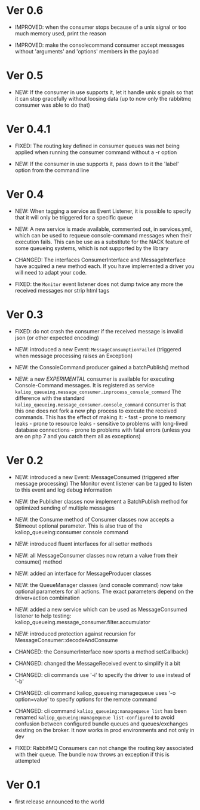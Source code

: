 # Ver 0.6

* IMPROVED: when the consumer stops because of a unix signal or too much memory used, print the reason

* IMPROVED: make the consolecommand consumer accept messages without 'arguments' and 'options' members in the payload


# Ver 0.5

* NEW: If the consumer in use supports it, let it handle unix signals so that it can stop gracefully without loosing data
       (up to now only the rabbitmq consumer was able to do that)


# Ver 0.4.1

* FIXED: The routing key defined in consumer queues was not being applied when running the consumer command without a
         -r option

* NEW: If the consumer in use supports it, pass down to it the 'label' option from the command line


# Ver 0.4

* NEW: When tagging a service as Event Listener, it is possible to specify that it will only be triggered for a specific
       queue

* NEW: A new service is made available, commented out, in services.yml, which can be used to requeue console-command
       messages when their execution fails. This can be use as a substitute for the NACK feature of some queueing systems,
       which is not supported by the library

* CHANGED: The interfaces ConsumerInterface and MessageInterface have acquired a new method each.
           If you have implemented a driver you will need to adapt your code.

* FIXED: the `Monitor` event listener does not dump twice any more the received messages nor strip html tags


# Ver 0.3

* FIXED: do not crash the consumer if the received message is invalid json (or other expected encoding)

* NEW: introduced a new Event: `MessageConsumptionFailed` (triggered when message processing raises an Exception)

* NEW: the ConsoleCommand producer gained a batchPublish() method

* NEW: a new *EXPERIMENTAL* consumer is available for executing Console-Command messages. It is registered as service
       `kaliop_queueing.message_consumer.inprocess_console_command`
       The difference with the standard `kaliop_queueing.message_consumer.console_command` consumer is that this one does
       not fork a new php process to execute the received commands.
       This has the effect of making it:
       - fast
       - prone to memory leaks
       - prone to resource leaks
       - sensitive to problems with long-lived database connections
       - prone to problems with fatal errors (unless you are on php 7 and you catch them all as exceptions)


# Ver 0.2

* NEW: introduced a new Event: MessageConsumed (triggered after message processing)
       The Monitor event listener can be tagged to listen to this event and log debug information

* NEW: the Publisher classes now implement a BatchPublish method for optimized sending of multiple messages

* NEW: the Consume method of Consumer classes now accepts a $timeout optional parameter.
       This is also true of the kaliop_queueing:consumer console command

* NEW: introduced fluent interfaces for all setter methods

* NEW: all MessageConsumer classes now return a value from their consume() method

* NEW: added an interface for MessageProducer classes

* NEW: the QueueManager classes (and console command) now take optional parameters for all actions.
       The exact parameters depend on the driver+action combination

* NEW: added a new service which can be used as MessageConsumed listener to help testing: kaliop_queueing.message_consumer.filter.accumulator

* NEW: introduced protection against recursion for MessageConsumer::decodeAndConsume

* CHANGED: the ConsumerInterface now sports a method setCallback()

* CHANGED: changed the MessageReceived event to simplify it a bit

* CHANGED: cli commands use '-i' to specify the driver to use instead of '-b'

* CHANGED: cli command kaliop_queueing:managequeue uses '-o option=value' to specify options for the remote command

* CHANGED: cli command `kaliop_queueing:managequeue list` has been renamed `kaliop_queueing:managequeue list-configured`
           to avoid confusion between configured bundle queues and queues/exchanges existing on the broker.
           It now works in prod environments and not only in dev

* FIXED: RabbitMQ Consumers can not change the routing key associated with their queue. The bundle now throws an exception
         if this is attempted


# Ver 0.1

* first release announced to the world
